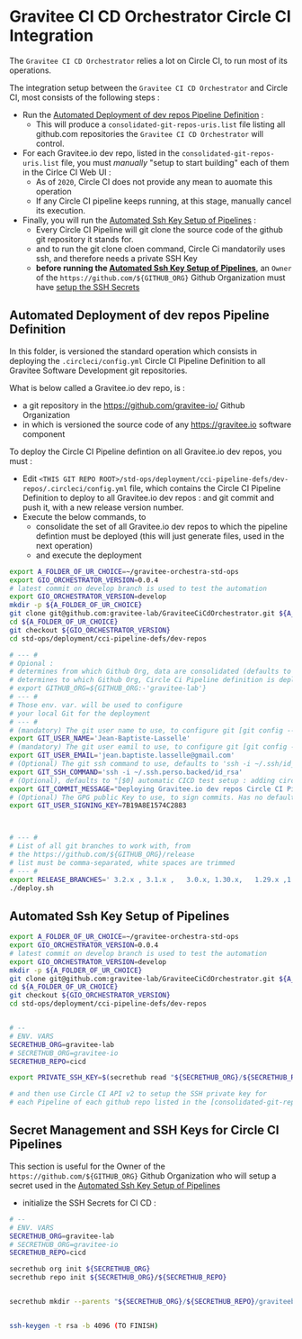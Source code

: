 # Gravitee CI CD Orchestrator Circle CI Integration

The `Gravitee CI CD Orchestrator` relies a lot on Circle CI, to run most of its operations.

The integration setup between the `Gravitee CI CD Orchestrator` and Circle CI, most consists of
the following steps :

* Run the [Automated Deployment of dev repos Pipeline Definition](#automated-deployment-of-dev-repos-pipeline-definition) :
  * This will produce a `consolidated-git-repos-uris.list` file listing all github.com repositories the `Gravitee CI CD Orchestrator` will control.
* For each Gravitee.io dev repo, listed in the `consolidated-git-repos-uris.list` file, you must _manually_ "setup to start building" each of them in the Cirlce CI Web UI :
  * As of `2020`, Circle CI does not provide any mean to auomate this operation
  * If any Circle CI pipeline keeps running, at this stage, manually cancel its execution.
* Finally, you will run the [Automated Ssh Key Setup of Pipelines](#automated-ssh-key-setup-of-pipelines) :
  * Every Circle CI Pipeline will git clone the source code of the github git repository it stands for.
  * and to run the git clone cloen command, Circle Ci mandatorily uses ssh, and therefore needs a private SSH Key
  * **before running the [Automated Ssh Key Setup of Pipelines](#automated-ssh-key-setup-of-pipelines)**, an `Owner` of the `https://github.com/${GITHUB_ORG}` Github Organization must have [setup the SSH Secrets]()








## Automated Deployment of dev repos Pipeline Definition

In this folder, is versioned the standard operation which consists in
deploying the `.circleci/config.yml` Circle CI Pipeline Definition to all
Gravitee Software Development git repositories.

What is below called a Gravitee.io dev repo, is  :
* a git repository in the https://github.com/gravitee-io/ Github Organization
* in which is versioned the source code of any https://gravitee.io software component

To deploy the Circle CI Pipeline defintion on all Gravitee.io dev repos, you must :

* Edit `<THIS GIT REPO ROOT>/std-ops/deployment/cci-pipeline-defs/dev-repos/.circleci/config.yml` file, which contains the Circle CI Pipeline Definition to deploy to all Gravitee.io dev repos : and git commit and push it, with a new release version number.
* Execute the below commands, to
  * consolidate the set of all Gravitee.io dev repos to which the pipeline defintion must be deployed (this will just generate files, used in the next operation)
  * and execute the deployment

```bash
export A_FOLDER_OF_UR_CHOICE=~/gravitee-orchestra-std-ops
export GIO_ORCHESTRATOR_VERSION=0.0.4
# latest commit on develop branch is used to test the automation
export GIO_ORCHESTRATOR_VERSION=develop
mkdir -p ${A_FOLDER_OF_UR_CHOICE}
git clone git@github.com:gravitee-lab/GraviteeCiCdOrchestrator.git ${A_FOLDER_OF_UR_CHOICE}
cd ${A_FOLDER_OF_UR_CHOICE}
git checkout ${GIO_ORCHESTRATOR_VERSION}
cd std-ops/deployment/cci-pipeline-defs/dev-repos

# --- #
# Opional :
# determines from which Github Org, data are consolidated (defaults to "gravitee-io" (the real org))
# determines to which Github Org, Circle Ci Pipeline definition is deployed (defaults to "gravitee-lab" (the fake org))
# export GITHUB_ORG=${GITHUB_ORG:-'gravitee-lab'}
# --- #
# Those env. var. will be used to configure
# your local Git for the deployment
# --- #
# (mandatory) The git user name to use, to configure git [git config --global user.name]
export GIT_USER_NAME='Jean-Baptiste-Lasselle'
# (mandatory) The git user eamil to use, to configure git [git config --global user.email]
export GIT_USER_EMAIL='jean.baptiste.lasselle@gmail.com'
# (Optional) The git ssh command to use, defaults to 'ssh -i ~/.ssh/id_rsa'"
export GIT_SSH_COMMAND='ssh -i ~/.ssh.perso.backed/id_rsa'
# (Optional), defaults to "[$0] automatic CICD test setup : adding circleci git config"
export GIT_COMMIT_MESSAGE="Deploying Gravitee.io dev repos Circle CI Pipeline connfig version [${GIO_ORCHESTRATOR_VERSION}] "
# (Optional) The GPG public Key to use, to sign commits. Has no default value, and if not set, then git is configured with [git config --global commit.gpgsign false]
export GIT_USER_SIGNING_KEY=7B19A8E1574C2883



# --- #
# List of all git branches to work with, from
# the https://github.com/${GITHUB_ORG}/release
# list must be comma-separated, white spaces are trimmed
# --- #
export RELEASE_BRANCHES=' 3.2.x , 3.1.x ,   3.0.x, 1.30.x,   1.29.x ,1.25.x , 1.20.x   '
./deploy.sh

```

## Automated Ssh Key Setup of Pipelines

```bash
export A_FOLDER_OF_UR_CHOICE=~/gravitee-orchestra-std-ops
export GIO_ORCHESTRATOR_VERSION=0.0.4
# latest commit on develop branch is used to test the automation
export GIO_ORCHESTRATOR_VERSION=develop
mkdir -p ${A_FOLDER_OF_UR_CHOICE}
git clone git@github.com:gravitee-lab/GraviteeCiCdOrchestrator.git ${A_FOLDER_OF_UR_CHOICE}
cd ${A_FOLDER_OF_UR_CHOICE}
git checkout ${GIO_ORCHESTRATOR_VERSION}
cd std-ops/deployment/cci-pipeline-defs/dev-repos


# --
# ENV. VARS
SECRETHUB_ORG=gravitee-lab
# SECRETHUB_ORG=gravitee-io
SECRETHUB_REPO=cicd

export PRIVATE_SSH_KEY=$(secrethub read "${SECRETHUB_ORG}/${SECRETHUB_REPO}/graviteebot/ssh")

# and then use Circle CI API v2 to setup the SSH private key for
# each Pipeline of each github repo listed in the [consolidated-git-repos-uris.list]

```

## Secret Management and SSH Keys for Circle CI Pipelines

This section is useful for the Owner of the `https://github.com/${GITHUB_ORG}` Github Organization who
will setup a secret used in the [Automated Ssh Key Setup of Pipelines](#automated-ssh-key-setup-of-pipelines)



* initialize the SSH Secrets for CI CD :

```bash
# --
# ENV. VARS
SECRETHUB_ORG=gravitee-lab
# SECRETHUB_ORG=gravitee-io
SECRETHUB_REPO=cicd

secrethub org init ${SECRETHUB_ORG}
secrethub repo init ${SECRETHUB_ORG}/${SECRETHUB_REPO}


secrethub mkdir --parents "${SECRETHUB_ORG}/${SECRETHUB_REPO}/graviteebot/ssh"


ssh-keygen -t rsa -b 4096 (TO FINISH)

```



<!--
## ANNEX A. SemVer and Product management

* In the `https://github.com/${GITHUB_ORG}` Github Organization, your organization develops a product.
* This product is released using the [semver](https://semver.org/) industry standard, therefore :
  * each of its releases is numbered with three integers, `MAJOR_VERSION`,`MINOR_VERSION`, `PATCH_VERSION`, respectively called major, minor, and patch version numbers.
  * And every release of your product has one version number, `${MAJOR_VERSION}.${MINOR_VERSION}.${PATCH_VERSION}`, made of those three integers.
* At a given point in time, among all versions of your product, which have ever been released :
  * all are of the form `${MAJOR_VERSION}.${MINOR_VERSION}.${PATCH_VERSION}`
  * you can "classify" thsoe versions, into sets of versions : two versions, are in the same set, if they have the same  `${MAJOR_VERSION}`, and the same `${MINOR_VERSION}`.
  * using this classification, some "sets of versions", are said to have reached "End of Life", and the others, aresaid to be "supported versions."
    * a set of versions of your product, has reached "End of Life" : means that given two fixed `MAJOR_VERSION`, and `MINOR_VERSION`, for example `MAJOR_VERSION=4`, and `MINOR_VERSION=7`, your team will not ever, in the futre, release any new version, numbered `4.7.${PATCH_VERSION}`.
    * a set of versions of your product, is said to be "supported" :  means that given two fixed `MAJOR_VERSION`, and `MINOR_VERSION`, for example `MAJOR_VERSION=6`, and `MINOR_VERSION=3`, your team will release new versions, numbered `6.3.${PATCH_VERSION}`, for example, to fix a bug, or fix a security vulnerability.
* I did not here exeplained everything one can explain, about "how people releasing a software product, work with version numbers, when they use the [semver](https://semver.org/) industry standard, but my point is :
  * that you classify those versions numbers, out of "grouping" version numbers, into sets of releases
  * and everyday only care about _some_, of those sets of releases, not _all_ of them.
-->
